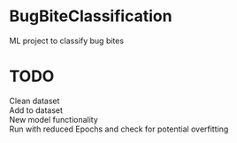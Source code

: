 # BugBiteClassification
ML project to classify bug bites

# TODO
Clean dataset <br/>
Add to dataset <br/>
New model functionality <br/>
Run with reduced Epochs and check for potential overfitting <br/>

